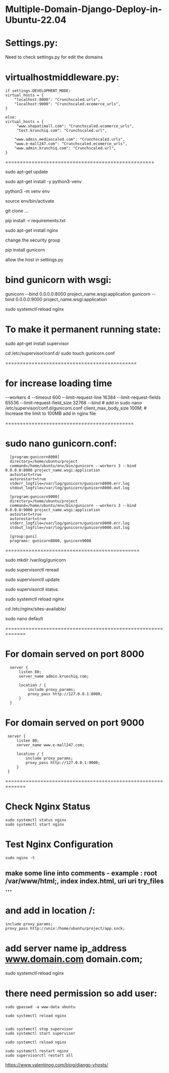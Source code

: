 # Multiple-Domain-Django-Deploy-in-Ubuntu-22.04



Settings.py:
=====================================
Need to check settings.py for edit the domains



virtualhostmiddleware.py:
=========================================================
    if settings.DEVELOPMENT_MODE:
    virtual_hosts = {
        "localhost:8000": "Crunchscaled.urls",
        "localhost:9000": "Crunchscaled.ecomerce_urls",
    }
    
    else:
    virtual_hosts = {
         "www.shopatimall.com": "Crunchscaled.ecomerce_urls",
         "test.krunchiq.com": "Crunchscaled.url",
        
        "www.admin.mediascaled.com": "Crunchscaled.urls",
        "www.e-mall247.com": "Crunchscaled.ecomerce_urls",
        "www.admin.krunchiq.com": "Crunchscaled.url",
    }



===================================================


sudo apt-get update

sudo apt-get install -y python3-venv

python3 -m venv env

source env/bin/activate

git clone ...

pip install -r requirements.txt

sudo apt-get install nginx

change the security group

pip install gunicorn


allow the host in settings.py

bind gunicorn with wsgi:
=============================
gunicorn --bind 0.0.0.0:8000 project_name.wsgi:application
gunicorn --bind 0.0.0.0:9000 project_name.wsgi:application



sudo systemctl reload nginx


To make it permanent running state:
=======================================
sudo apt-get install supervisor

cd /etc/supervisor/conf.d/
sudo touch gunicorn.conf


=============================================
# for increase loading time 

--workers 4 --timeout 600 --limit-request-line 16384 --limit-request-fields 65536 --limit-request-field_size 32768 --bind  # add in sudo nano /etc/supervisor/conf.d/gunicorn.conf
client_max_body_size 100M;  # Increase the limit to 100MB add in nginx file

============================================

sudo nano gunicorn.conf:
=========================================

      [program:gunicorn8000]
      directory=/home/ubuntu/project
      command=/home/ubuntu/env/bin/gunicorn --workers 3 --bind 0.0.0.0:8000 project_name.wsgi:application
      autostart=true
      autorestart=true
      stderr_logfile=/var/log/gunicorn/gunicorn8000.err.log
      stdout_logfile=/var/log/gunicorn/gunicorn8000.out.log
      
      [program:gunicorn9000]
      directory=/home/ubuntu/project
      command=/home/ubuntu/env/bin/gunicorn --workers 3 --bind 0.0.0.0:9000 project_name.wsgi:application
      autostart=true
      autorestart=true
      stderr_logfile=/var/log/gunicorn/gunicorn9000.err.log
      stdout_logfile=/var/log/gunicorn/gunicorn9000.out.log
      
      [group:guni]
      programs: gunicorn8000, gunicorn9000


==============================================




sudo mkdir /var/log/gunicorn

sudo supervisorctl reread

sudo supervisorctl update

sudo supervisorctl status

sudo systemctl reload nginx



cd /etc/nginx/sites-available/

sudo nano default

=============================================================


# For domain served on port 8000
      server {
          listen 80;
          server_name admin.krunchiq.com;
      
          location / {
              include proxy_params;
              proxy_pass http://127.0.0.1:8000;
          }
      }

# For domain served on port 9000
     server {
         listen 80;
         server_name www.e-mall247.com;
     
         location / {
             include proxy_params;
             proxy_pass http://127.0.0.1:9000;
         }
     }



=============================================================

# Check Nginx Status
    sudo systemctl status nginx
    sudo systemctl start nginx

# Test Nginx Configuration
    sudo nginx -t



## make some line into comments - example : root /var/www/html;, index index.html, uri uri try_files ...

# and add in location /:
    include proxy_params;
    proxy_pass http://unix:/home/ubuntu/project/app.sock;


# add server name ip_address www.domain.com domain.com;

sudo systemctl reload nginx


# there need permission so add user:
    sudo gpasswd -a www-data ubuntu
    
    sudo systemctl reload nginx
    
    
    sudo systemctl stop supervisor
    sudo systemctl start supervisor
    
    sudo systemctl reload nginx
    
    sudo systemctl restart nginx
    sudo supervisorctl restart all



https://www.valentinog.com/blog/django-vhosts/



